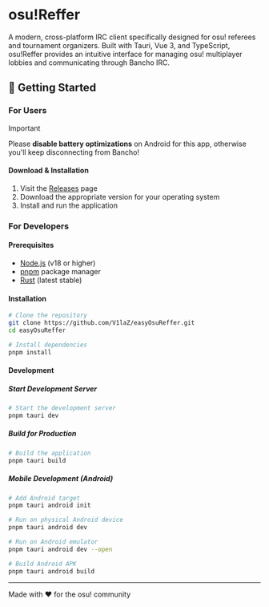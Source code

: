 # osu!Reffer

A modern, cross-platform IRC client specifically designed for osu! referees and tournament organizers. Built with Tauri, Vue 3, and TypeScript, osu!Reffer provides an intuitive interface for managing osu! multiplayer lobbies and communicating through Bancho IRC.

## 🚀 Getting Started

### For Users
> [!IMPORTANT]
> Please **disable battery optimizations** on Android for this app, otherwise you'll keep disconnecting from Bancho!

#### Download & Installation
1. Visit the [Releases](https://github.com/V1laZ/easyOsuReffer/releases) page
2. Download the appropriate version for your operating system
3. Install and run the application

### For Developers

#### Prerequisites
- [Node.js](https://nodejs.org/) (v18 or higher)
- [pnpm](https://pnpm.io/) package manager
- [Rust](https://rustup.rs/) (latest stable)

#### Installation
```bash
# Clone the repository
git clone https://github.com/V1laZ/easyOsuReffer.git
cd easyOsuReffer

# Install dependencies
pnpm install
```

#### Development

##### Start Development Server
```bash
# Start the development server
pnpm tauri dev
```

##### Build for Production
```bash
# Build the application
pnpm tauri build
```

##### Mobile Development (Android)
```bash
# Add Android target
pnpm tauri android init

# Run on physical Android device
pnpm tauri android dev

# Run on Android emulator
pnpm tauri android dev --open

# Build Android APK
pnpm tauri android build
```
---

Made with ❤️ for the osu! community
